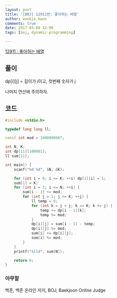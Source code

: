 ```yaml
---
layout: post
title: '[BOJ] 12911번: 좋아하는 배열'
author: wookje.kwon
comments: true
date: 2017-03-08 12:09
tags: [boj, dynamic-programming]

---
```


[12911 : 좋아하는 배열](https://www.acmicpc.net/problem/12911)

## 풀이

dp[i][j] = 길이가 i이고, 첫번째 숫자가 j  

나머지 연산에 주의하자.  

## 코드

```cpp
#include <stdio.h>

typedef long long ll;

const int mod = 1000000007;

int N, K;
int dp[11][100001];
ll sum[11];

int main() {
	scanf("%d %d", &N, &K);

	for (int i = 0; i <= K; ++i) dp[1][i] = 1;
	sum[1] = K;
	for (int i = 2; i <= N; ++i) {
		sum[i - 1] += mod;
		for (int j = 1; j <= K; ++j) {
			ll temp = 0;
			for (int k = j + j; k <= K; k += j) {
				temp += dp[i - 1][k];
				temp %= mod;
			}
			dp[i][j] = sum[i - 1] - temp;
			dp[i][j] %= mod;
			sum[i] += dp[i][j];
			sum[i] %= mod;
		}
	}
	printf("%lld", sum[N]);

	return 0;
}
```

### 아무말  
백준, 백준 온라인 저지, BOJ, Baekjoon Online Judge